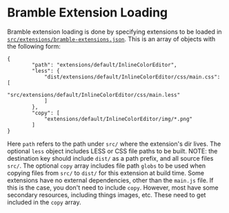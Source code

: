 # Bramble Extension Loading

Bramble extension loading is done by specifying extensions to be loaded in
[`src/extensions/bramble-extensions.json`](src/extensions/bramble-extensions.json).
This is an array of objects with the following form:

```
{
        "path": "extensions/default/InlineColorEditor",
        "less": {
            "dist/extensions/default/InlineColorEditor/css/main.css": [
                "src/extensions/default/InlineColorEditor/css/main.less"
            ]
        },
        "copy": [
            "extensions/default/InlineColorEditor/img/*.png"
        ]
}
```

Here `path` refers to the path under `src/` where the extension's dir lives.
The optional `less` object includes LESS or CSS file paths to be built. NOTE: the
destination key should include `dist/` as a path prefix, and all source files `src/`.
The optional `copy` array includes file path `globs` to be used when copying files from `src/`
to `dist/` for this extension at build time.  Some extensions have no external
dependencies, other than the `main.js` file.  If this is the case, you don't need
to include `copy`.  However, most have some secondary resources, including things
images, etc.  These need to get included in the `copy` array.
